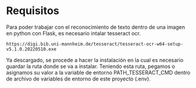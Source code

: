 # Requisitos
Para poder trabajar con el reconocimiento de texto dentro de una imagen en python con Flask, es necesario intalar tesseract ocr.

`https://digi.bib.uni-mannheim.de/tesseract/tesseract-ocr-w64-setup-v5.1.0.20220510.exe`

Ya descargado, se procede a hacer la instalación en la cual es necesario guardar la ruta donde se va a instalar. Teniendo esta ruta, pegamos o asignamos su valor a la variable de entorno PATH_TESSERACT_CMD dentro de archivo de variables de entorno de este proyecto (.env).
